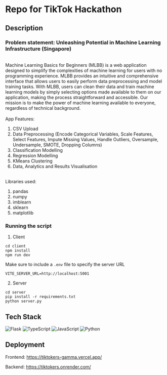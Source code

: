 # Repo for TikTok Hackathon 
 
## Description 
 
<p align="center"> 
</p> 
 
### Problem statement: Unleashing Potential in Machine Learning Infrastructure (Singapore) 
 
<br/> 
Machine Learning Basics for Beginners (MLBB) is a web application designed to simplify the complexities of machine learning for users with no programming experience. MLBB provides an intuitive and comprehensive interface that allows users to easily perform data preprocessing and model training tasks. With MLBB, users can clean their data and train machine learning models by simply selecting options made available to them on our application, making the process straightforward and accessible. Our mission is to make the power of machine learning available to everyone, regardless of technical background. 
<br/><br/> 
App Features: 
<ol> 
  <li> 
    CSV Upload 
  <lil> 
  <li> 
    Data Preprocessing (Encode Categorical Variables, Scale Features, Select Features, Impute Missing Values, Handle Outliers, Oversample, Undersample, SMOTE, Dropping Columns) 
  <lil> 
  <li> 
    Classification Modelling 
  </li> 
  <li> 
    Regression Modelling 
  </li> 
   <li>
    KMeans Clustering
   </li>
   <li>
    Data, Analytics and Results Visualisation
   </li>
</ol> 
<br/> 
Libraries used: 
<ol> 
  <li> 
    pandas 
  <lil> 
  <li> 
    numpy 
  <lil> 
  <li> 
    imblearn 
  <lil> 
  <li> 
    sklearn 
  <lil> 
  <li> 
    matplotlib 
  <lil> 
</ol> 
 
### Running the script 
 
1. Client
 ```
cd client
npm install
npm run dev
 ```

Make sure to include a `.env` file to specify the server URL
```
VITE_SERVER_URL=http://localhost:5001
```
 
2. Server
 
 ```
cd server
pip install -r requirements.txt
python server.py
 ```
 
## Tech Stack 
 
![Flask](https://img.shields.io/badge/flask-%2320232a.svg?style=for-the-badge&logo=flask&logoColor=%2361DAFB) 
![TypeScript](https://img.shields.io/badge/TypeScript-007ACC?style=for-the-badge&logo=typescript&logoColor=white) 
![JavaScript](https://img.shields.io/badge/JavaScript-F7DF1E?style=for-the-badge&logo=JavaScript&logoColor=white) 
![Python](https://img.shields.io/badge/Python-007ACC?style=for-the-badge&logo=python&logoColor=yellow)

## Deployment
Frontend: https://tiktokers-gamma.vercel.app/

Backend: https://tiktokers.onrender.com/
